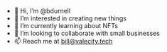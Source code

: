 - 👋 Hi, I’m @bdurnell
- 👀 I’m interested in creating new things
- 🌱 I’m currently learning about NFTs
- 💞️ I’m looking to collaborate with small businesses
- 📫 Reach me at bill@valecity.tech
